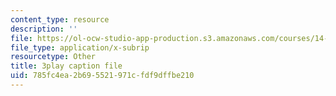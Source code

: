 ```yaml
---
content_type: resource
description: ''
file: https://ol-ocw-studio-app-production.s3.amazonaws.com/courses/14-01-principles-of-microeconomics-fall-2018/785fc4ea2b695521971cfdf9dffbe210_x0scPosOsoI.vtt
file_type: application/x-subrip
resourcetype: Other
title: 3play caption file
uid: 785fc4ea-2b69-5521-971c-fdf9dffbe210
---
```

